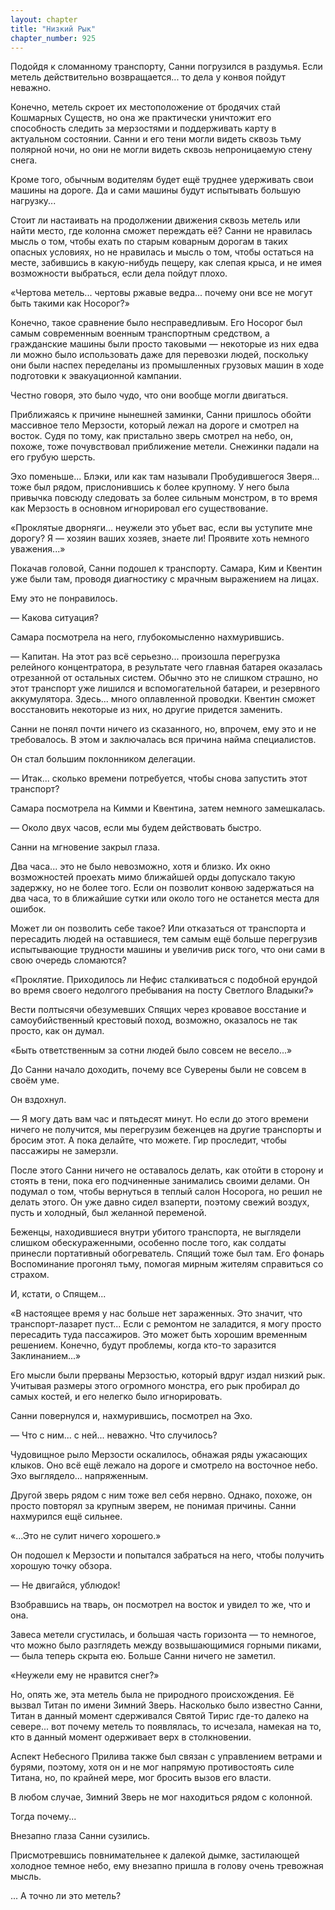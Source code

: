 ```yaml
---
layout: chapter
title: "Низкий Рык"
chapter_number: 925
---
```


Подойдя к сломанному транспорту, Санни погрузился в раздумья. Если метель действительно возвращается... то дела у конвоя пойдут неважно.

Конечно, метель скроет их местоположение от бродячих стай Кошмарных Существ, но она же практически уничтожит его способность следить за мерзостями и поддерживать карту в актуальном состоянии. Санни и его тени могли видеть сквозь тьму полярной ночи, но они не могли видеть сквозь непроницаемую стену снега.

Кроме того, обычным водителям будет ещё труднее удерживать свои машины на дороге. Да и сами машины будут испытывать большую нагрузку...

Стоит ли настаивать на продолжении движения сквозь метель или найти место, где колонна сможет переждать её? Санни не нравилась мысль о том, чтобы ехать по старым коварным дорогам в таких опасных условиях, но не нравилась и мысль о том, чтобы остаться на месте, забившись в какую-нибудь пещеру, как слепая крыса, и не имея возможности выбраться, если дела пойдут плохо.

«Чертова метель... чертовы ржавые ведра... почему они все не могут быть такими как Носорог?»

Конечно, такое сравнение было несправедливым. Его Носорог был самым современным военным транспортным средством, а гражданские машины были просто таковыми — некоторые из них едва ли можно было использовать даже для перевозки людей, поскольку они были наспех переделаны из промышленных грузовых машин в ходе подготовки к эвакуационной кампании.

Честно говоря, это было чудо, что они вообще могли двигаться.

Приближаясь к причине нынешней заминки, Санни пришлось обойти массивное тело Мерзости, который лежал на дороге и смотрел на восток. Судя по тому, как пристально зверь смотрел на небо, он, похоже, тоже почувствовал приближение метели. Снежинки падали на его грубую шерсть.

Эхо поменьше... Блэки, или как там называли Пробудившегося Зверя... тоже был рядом, прислонившись к более крупному. У него была привычка повсюду следовать за более сильным монстром, в то время как Мерзость в основном игнорировал его существование.

«Проклятые дворняги... неужели это убьет вас, если вы уступите мне дорогу? Я — хозяин ваших хозяев, знаете ли! Проявите хоть немного уважения...»

Покачав головой, Санни подошел к транспорту. Самара, Ким и Квентин уже были там, проводя диагностику с мрачным выражением на лицах.

Ему это не понравилось.

— Какова ситуация?

Самара посмотрела на него, глубокомысленно нахмурившись.

— Капитан. На этот раз всё серьезно... произошла перегрузка релейного концентратора, в результате чего главная батарея оказалась отрезанной от остальных систем. Обычно это не слишком страшно, но этот транспорт уже лишился и вспомогательной батареи, и резервного аккумулятора. Здесь... много оплавленной проводки. Квентин сможет восстановить некоторые из них, но другие придется заменить.

Санни не понял почти ничего из сказанного, но, впрочем, ему это и не требовалось. В этом и заключалась вся причина найма специалистов.

Он стал большим поклонником делегации.

— Итак... сколько времени потребуется, чтобы снова запустить этот транспорт?

Самара посмотрела на Кимми и Квентина, затем немного замешкалась.

— Около двух часов, если мы будем действовать быстро.

Санни на мгновение закрыл глаза.

Два часа... это не было невозможно, хотя и близко. Их окно возможностей проехать мимо ближайшей орды допускало такую задержку, но не более того. Если он позволит конвою задержаться на два часа, то в ближайшие сутки или около того не останется места для ошибок.

Может ли он позволить себе такое? Или отказаться от транспорта и пересадить людей на оставшиеся, тем самым ещё больше перегрузив испытывающие трудности машины и увеличив риск того, что они сами в свою очередь сломаются?

«Проклятие. Приходилось ли Нефис сталкиваться с подобной ерундой во время своего недолгого пребывания на посту Светлого Владыки?»

Вести полтысячи обезумевших Спящих через кровавое восстание и самоубийственный крестовый поход, возможно, оказалось не так просто, как он думал.

«Быть ответственным за сотни людей было совсем не весело...»

До Санни начало доходить, почему все Суверены были не совсем в своём уме.

Он вздохнул.

— Я могу дать вам час и пятьдесят минут. Но если до этого времени ничего не получится, мы перегрузим беженцев на другие транспорты и бросим этот. А пока делайте, что можете. Гир проследит, чтобы пассажиры не замерзли.

После этого Санни ничего не оставалось делать, как отойти в сторону и стоять в тени, пока его подчиненные занимались своими делами. Он подумал о том, чтобы вернуться в теплый салон Носорога, но решил не делать этого. Он уже давно сидел взаперти, поэтому свежий воздух, пусть и холодный, был желанной переменой.

Беженцы, находившиеся внутри убитого транспорта, не выглядели слишком обескураженными, особенно после того, как солдаты принесли портативный обогреватель. Спящий тоже был там. Его фонарь Воспоминание прогонял тьму, помогая мирным жителям справиться со страхом.

И, кстати, о Спящем...

«В настоящее время у нас больше нет зараженных. Это значит, что транспорт-лазарет пуст... Если с ремонтом не заладится, я могу просто пересадить туда пассажиров. Это может быть хорошим временным решением. Конечно, будут проблемы, когда кто-то заразится Заклинанием...»

Его мысли были прерваны Мерзостью, который вдруг издал низкий рык. Учитывая размеры этого огромного монстра, его рык пробирал до самых костей, и его нелегко было игнорировать.

Санни повернулся и, нахмурившись, посмотрел на Эхо.

— Что с ним... с ней... неважно. Что случилось?

Чудовищное рыло Мерзости оскалилось, обнажая ряды ужасающих клыков. Оно всё ещё лежало на дороге и смотрело на восточное небо. Эхо выглядело... напряженным.

Другой зверь рядом с ним тоже вел себя нервно. Однако, похоже, он просто повторял за крупным зверем, не понимая причины. Санни нахмурился ещё сильнее.

«...Это не сулит ничего хорошего.»

Он подошел к Мерзости и попытался забраться на него, чтобы получить хорошую точку обзора.

— Не двигайся, ублюдок!

Взобравшись на тварь, он посмотрел на восток и увидел то же, что и она.

Завеса метели сгустилась, и большая часть горизонта — то немногое, что можно было разглядеть между возвышающимися горными пиками, — была теперь скрыта ею. Больше Санни ничего не заметил.

«Неужели ему не нравится снег?»

Но, опять же, эта метель была не природного происхождения. Её вызвал Титан по имени Зимний Зверь. Насколько было известно Санни, Титан в данный момент сдерживался Святой Тирис где-то далеко на севере... вот почему метель то появлялась, то исчезала, намекая на то, кто в данный момент одерживает верх в столкновении.

Аспект Небесного Прилива также был связан с управлением ветрами и бурями, поэтому, хотя он и не мог напрямую противостоять силе Титана, но, по крайней мере, мог бросить вызов его власти.

В любом случае, Зимний Зверь не мог находиться рядом с колонной.

Тогда почему...

Внезапно глаза Санни сузились.

Присмотревшись повнимательнее к далекой дымке, застилающей холодное темное небо, ему внезапно пришла в голову очень тревожная мысль.

... А точно ли это метель?